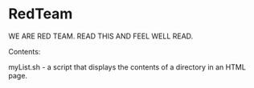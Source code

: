 # RedTeam
WE ARE RED TEAM. READ THIS AND FEEL WELL READ.

Contents:

myList.sh - a script that displays the contents of a directory in an HTML page.
